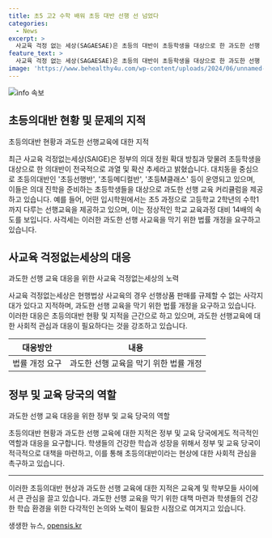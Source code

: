 ```yaml
---
title: 초5 고2 수학 배워 초등 대반 선행 선 넘었다
categories:
  - News
excerpt: >
  사교육 걱정 없는 세상(SAGAESAE)은 초등의 대반이 초등학생을 대상으로 한 과도한 선행 교육이 전국적으로 확산되고 있다고 지적했다. 대치동을 비롯한 지역에서는 의대 진학을 준비하는 초등학생을 노리는 다양한 커리큘럼이 운영되고 있으며, 초5부터 고등학교 2학년 수준의 수학까지를 다룬다고 전했다. SAGAESAE는 이에 대해 과도한 선행 사교육을 막기 위한 법률 개정을 요구하고 있다.
feature_text: >
  사교육 걱정 없는 세상(SAGAESAE)은 초등의 대반이 초등학생을 대상으로 한 과도한 선행 교육이 전국적으로 확산되고 있다고 지적했다. 대치동을 비롯한 지역에서는 의대 진학을 준비하는 초등학생을 노리는 다양한 커리큘럼이 운영되고 있으며, 초5부터 고등학교 2학년 수준의 수학까지를 다룬다고 전했다. SAGAESAE는 이에 대해 과도한 선행 사교육을 막기 위한 법률 개정을 요구하고 있다.
image: 'https://www.behealthy4u.com/wp-content/uploads/2024/06/unnamed-file.png'
---
```


<p><img src="https://www.behealthy4u.com/wp-content/uploads/2024/06/unnamed-file.png" alt="info 속보" /></p>

<h2 data-ke-size="size26">초등의대반 현황 및 문제의 지적</h2>

<p data-ke-size="size16">초등의대반 현황과 과도한 선행교육에 대한 지적</p>

<p>최근 사교육 걱정없는세상(SAIGE)은 정부의 의대 정원 확대 방침과 맞물려 초등학생을 대상으로 한 의대반이 전국적으로 과열 및 확산 추세라고 밝혔습니다. 대치동을 중심으로 초등의대반인 '초등선행반', '초등메디컬반', '초등M클래스' 등이 운영되고 있으며, 이들은 의대 진학을 준비하는 초등학생들을 대상으로 과도한 선행 교육 커리큘럼을 제공하고 있습니다. 예를 들어, 어떤 입시학원에서는 초5 과정으로 고등학교 2학년의 수학1까지 다루는 선행교육을 제공하고 있으며, 이는 정상적인 학교 교육과정 대비 14배의 속도를 보입니다. 사걱세는 이러한 과도한 선행 사교육을 막기 위한 법률 개정을 요구하고 있습니다.</p>

<h2 data-ke-size="size26">사교육 걱정없는세상의 대응</h2>

<p data-ke-size="size16">과도한 선행 교육 대응을 위한 사교육 걱정없는세상의 노력</p>

<p>사교육 걱정없는세상은 현행법상 사교육의 경우 선행상품 판매를 규제할 수 없는 사각지대가 있다고 지적하며, 과도한 선행 교육을 막기 위한 법률 개정을 요구하고 있습니다. 이러한 대응은 초등의대반 현황 및 지적을 근간으로 하고 있으며, 과도한 선행교육에 대한 사회적 관심과 대응이 필요하다는 것을 강조하고 있습니다. </p>

<table>
    <thead>
        <tr>
            <th style="text-align: center;">대응방안</th>
            <th style="text-align: center;">내용</th>
        </tr>
    </thead>
    <tbody>
        <tr>
            <td style="text-align: center;">법률 개정 요구</td>
            <td style="text-align: center;">과도한 선행 교육을 막기 위한 법률 개정</td>
        </tr>
    </tbody>
</table>

<h2 data-ke-size="size26">정부 및 교육 당국의 역할</h2>

<p data-ke-size="size16">과도한 선행 교육 대응을 위한 정부 및 교육 당국의 역할</p>

<p>초등의대반 현황과 과도한 선행 교육에 대한 지적은 정부 및 교육 당국에게도 적극적인 역할과 대응을 요구합니다. 학생들의 건강한 학습과 성장을 위해서 정부 및 교육 당국이 적극적으로 대책을 마련하고, 이를 통해 초등의대반이라는 현상에 대한 사회적 관심을 촉구하고 있습니다. </p>

<hr>

<p>이러한 초등의대반 현상과 과도한 선행 교육에 대한 지적은 교육계 및 학부모들 사이에서 큰 관심을 끌고 있습니다. 과도한 선행 교육을 막기 위한 대책 마련과 학생들의 건강한 학습 환경을 위한 다각적인 논의와 노력이 필요한 시점으로 여겨지고 있습니다.</p>
생생한 뉴스, <a href="https://opensis.kr" rel="dofollow">opensis.kr</a>


